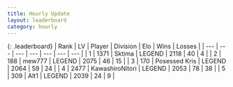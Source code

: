 ```yaml
---
title: Hourly Update
layout: leaderboard
category: hourly
---
```


{: .leaderboard}
| Rank | LV | Player | Division | Elo | Wins | Losses |
| --- | --- | --- | --- | --- | --- | --- |
| <span data-change="0">1</span> | 1371 | <span title="ID: 353063">Sktima</span> | LEGEND | <span data-change="0">2118</span> | <span data-change="0">40</span> | <span data-change="0">4</span> |
| <span data-change="0">2</span> | 188 | <span title="ID: 5578">mew777</span> | LEGEND | <span data-change="0">2075</span> | <span data-change="0">46</span> | <span data-change="0">15</span> |
| <span data-change="0">3</span> | 170 | <span title="ID: 402846">Posessed Kris</span> | LEGEND | <span data-change="-4">2064</span> | <span data-change="1">59</span> | <span data-change="1">24</span> |
| <span data-change="0">4</span> | 2477 | <span title="ID: 164871">KawashiroNitori</span> | LEGEND | <span data-change="5">2053</span> | <span data-change="1">78</span> | <span data-change="0">38</span> |
| <span data-change="0">5</span> | 309 | <span title="ID: 443550">Alt1</span> | LEGEND | <span data-change="0">2039</span> | <span data-change="0">24</span> | <span data-change="0">9</span> |